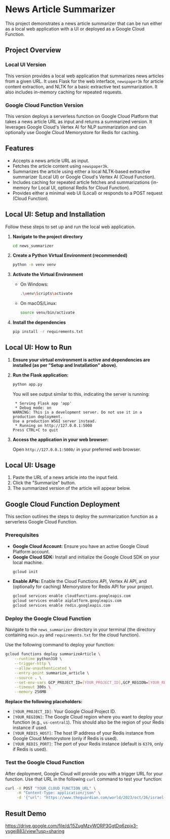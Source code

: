 # News Article Summarizer

This project demonstrates a news article summarizer that can be run either as a local web application with a UI or deployed as a Google Cloud Function.

## Project Overview

### Local UI Version

This version provides a local web application that summarizes news articles from a given URL. It uses Flask for the web interface, `newspaper3k` for article content extraction, and NLTK for a basic extractive text summarization. It also includes in-memory caching for repeated requests.

### Google Cloud Function Version

This version deploys a serverless function on Google Cloud Platform that takes a news article URL as input and returns a summarized version. It leverages Google Cloud's Vertex AI for NLP summarization and can optionally use Google Cloud Memorystore for Redis for caching.

## Features

-   Accepts a news article URL as input.
-   Fetches the article content using `newspaper3k`.
-   Summarizes the article using either a local NLTK-based extractive summarizer (Local UI) or Google Cloud's Vertex AI (Cloud Function).
-   Includes caching for repeated article fetches and summarizations (in-memory for Local UI, optional Redis for Cloud Function).
-   Provides either a minimal web UI (Local) or responds to a POST request (Cloud Function).

## Local UI: Setup and Installation

Follow these steps to set up and run the local web application.

1.  **Navigate to the project directory**

    ```bash
    cd news_summarizer
    ```

2.  **Create a Python Virtual Environment (recommended)**

    ```bash
    python -m venv venv
    ```

3.  **Activate the Virtual Environment**

    *   On Windows:
        ```bash
        .\venv\Scripts\activate
        ```
    *   On macOS/Linux:
        ```bash
        source venv/bin/activate
        ```

4.  **Install the dependencies**

    ```bash
    pip install -r requirements.txt
    ```

## Local UI: How to Run

1.  **Ensure your virtual environment is active and dependencies are installed (as per "Setup and Installation" above).**

2.  **Run the Flask application:**

    ```bash
    python app.py
    ```

    You will see output similar to this, indicating the server is running:
    ```
     * Serving Flask app 'app'
     * Debug mode: on
    WARNING: This is a development server. Do not use it in a production deployment.
    Use a production WSGI server instead.
     * Running on http://127.0.0.1:5000
    Press CTRL+C to quit
    ```

3.  **Access the application in your web browser:**

    Open `http://127.0.0.1:5000/` in your preferred web browser.

## Local UI: Usage

1.  Paste the URL of a news article into the input field.
2.  Click the "Summarize" button.
3.  The summarized version of the article will appear below.

## Google Cloud Function Deployment

This section outlines the steps to deploy the summarization function as a serverless Google Cloud Function.

### Prerequisites

*   **Google Cloud Account:** Ensure you have an active Google Cloud Platform account.
*   **Google Cloud SDK:** Install and initialize the Google Cloud SDK on your local machine.
    ```bash
    gcloud init
    ```
*   **Enable APIs:** Enable the Cloud Functions API, Vertex AI API, and (optionally for caching) Memorystore for Redis API for your project.
    ```bash
    gcloud services enable cloudfunctions.googleapis.com
    gcloud services enable aiplatform.googleapis.com
    gcloud services enable redis.googleapis.com
    ```



### Deploy the Google Cloud Function

Navigate to the `news_summarizer` directory in your terminal (the directory containing `main.py` and `requirements.txt` for the cloud function).

Use the following command to deploy your function:

```bash
gcloud functions deploy summarizeArticle \
    --runtime python310 \
    --trigger-http \
    --allow-unauthenticated \
    --entry-point summarize_article \
    --source . \
    --set-env-vars GCP_PROJECT_ID=[YOUR_PROJECT_ID],GCP_REGION=[YOUR_REGION],REDIS_HOST=[YOUR_REDIS_HOST],REDIS_PORT=[YOUR_REDIS_PORT] \
    --timeout 300s \
    --memory 256MB
```

**Replace the following placeholders:**

*   `[YOUR_PROJECT_ID]`: Your Google Cloud Project ID.
*   `[YOUR_REGION]`: The Google Cloud region where you want to deploy your function (e.g., `us-central1`). This should also be the region of your Redis instance if used.
*   `[YOUR_REDIS_HOST]`: The host IP address of your Redis instance from Google Cloud Memorystore (only if Redis is used).
*   `[YOUR_REDIS_PORT]`: The port of your Redis instance (default is `6379`, only if Redis is used).

### Test the Google Cloud Function

After deployment, Google Cloud will provide you with a trigger URL for your function. Use that URL in the following `curl` command to test your function:

```bash
curl -X POST "YOUR_CLOUD_FUNCTION_URL" \
     -H "Content-Type: application/json" \
     -d '{"url": "https://www.theguardian.com/world/2023/oct/26/israel-hamas-war-live-updates-gaza-latest-news"}'
```

## Result Demo

https://drive.google.com/file/d/15ZugMzvWORP3GgtDq6zpjx3-ysgei883/view?usp=sharing


